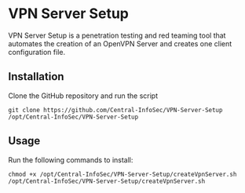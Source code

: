 # VPN Server Setup

VPN Server Setup is a penetration testing and red teaming tool that automates the creation of an OpenVPN Server and creates one client configuration file.

## Installation

Clone the GitHub repository and run the script
```
git clone https://github.com/Central-InfoSec/VPN-Server-Setup /opt/Central-InfoSec/VPN-Server-Setup
```

## Usage

Run the following commands to install:
```
chmod +x /opt/Central-InfoSec/VPN-Server-Setup/createVpnServer.sh
/opt/Central-InfoSec/VPN-Server-Setup/createVpnServer.sh
```
